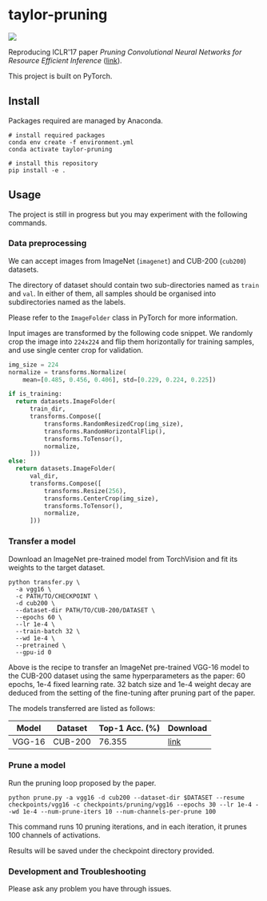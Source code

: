 # taylor-pruning

![](https://travis-ci.com/kumasento/taylor-pruning.svg?branch=master)

Reproducing ICLR'17 paper _Pruning Convolutional Neural Networks for Resource Efficient Inference_ ([link](https://arxiv.org/abs/1611.06440)).

This project is built on PyTorch.

## Install

Packages required are managed by Anaconda.

```shell
# install required packages
conda env create -f environment.yml
conda activate taylor-pruning

# install this repository
pip install -e .
```

## Usage

The project is still in progress but you may experiment with the following commands.

### Data preprocessing

We can accept images from ImageNet (`imagenet`) and CUB-200 (`cub200`) datasets.

The directory of dataset should contain two sub-directories named as `train` and `val`. In either of them, all samples should be organised into subdirectories named as the labels.

Please refer to the `ImageFolder` class in PyTorch for more information.

Input images are transformed by the following code snippet. We randomly crop the image into `224x224` and flip them horizontally for training samples, and use single center crop for validation.

```py
img_size = 224
normalize = transforms.Normalize(
    mean=[0.485, 0.456, 0.406], std=[0.229, 0.224, 0.225])

if is_training:
  return datasets.ImageFolder(
      train_dir,
      transforms.Compose([
          transforms.RandomResizedCrop(img_size),
          transforms.RandomHorizontalFlip(),
          transforms.ToTensor(),
          normalize,
      ]))
else:
  return datasets.ImageFolder(
      val_dir,
      transforms.Compose([
          transforms.Resize(256),
          transforms.CenterCrop(img_size),
          transforms.ToTensor(),
          normalize,
      ]))
```

### Transfer a model

Download an ImageNet pre-trained model from TorchVision and fit its weights to the target dataset.

```shell
python transfer.py \
  -a vgg16 \
  -c PATH/TO/CHECKPOINT \
  -d cub200 \
  --dataset-dir PATH/TO/CUB-200/DATASET \
  --epochs 60 \
  --lr 1e-4 \
  --train-batch 32 \
  --wd 1e-4 \
  --pretrained \
  --gpu-id 0
```

Above is the recipe to transfer an ImageNet pre-trained VGG-16 model to the CUB-200 dataset using the same hyperparameters as the paper: 60 epochs, 1e-4 fixed learning rate. 32 batch size and 1e-4 weight decay are deduced from the setting of the fine-tuning after pruning part of the paper.

The models transferred are listed as follows:

| Model  | Dataset | Top-1 Acc. (%) | Download                                                                     |
| ------ | ------- | -------------- | ---------------------------------------------------------------------------- |
| VGG-16 | CUB-200 | 76.355         | [link](https://s3.amazonaws.com/taylor-pruning/vgg16_cub200_transfer.tar.gz) |

### Prune a model

Run the pruning loop proposed by the paper.

```shell
python prune.py -a vgg16 -d cub200 --dataset-dir $DATASET --resume checkpoints/vgg16 -c checkpoints/pruning/vgg16 --epochs 30 --lr 1e-4 --wd 1e-4 --num-prune-iters 10 --num-channels-per-prune 100
```

This command runs 10 pruning iterations, and in each iteration, it prunes 100 channels of activations.

Results will be saved under the checkpoint directory provided.

### Development and Troubleshooting

Please ask any problem you have through issues.
